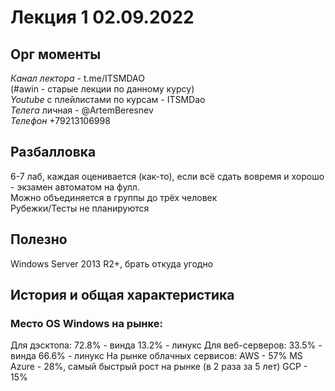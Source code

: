 # Лекция 1 02.09.2022
## Орг моменты
_Канал лектора_ - t.me/ITSMDAO\
(#awin - старые лекции по данному курсу)\
_Youtube_ c плейлистами по курсам - ITSMDao\
_Телега_ личная - @ArtemBeresnev\
_Телефон_ +79213106998
## Разбалловка
6-7 лаб, каждая оценивается (как-то), если всё сдать вовремя и хорошо - экзамен автоматом на фулл.\
Можно объединяется в группы до трёх человек\
Рубежки/Тесты не планируются
## Полезно
Windows Server 2013 R2+, брать откуда угодно
## История и общая характеристика
### Место OS Windows на рынке:
Для дэсктопа:
72.8% - винда
13.2% - линукс
Для веб-серверов:
33.5% - винда
66.6% - линукс
На рынке облачных сервисов:
AWS - 57%
MS Azure - 28%, самый быстрый рост на рынке (в 2 раза за 5 лет)
GCP - 15%
